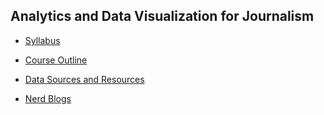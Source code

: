 ## Analytics and Data Visualization for Journalism

- [Syllabus](syllabus.md)

- [Course Outline](course-outline.md)

- [Data Sources and Resources](data-sources.md)

- [Nerd Blogs](nerd-blogs.md)
